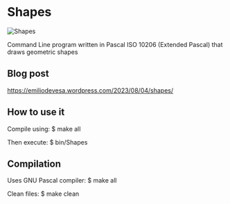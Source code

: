# Shapes
![Shapes](https://emiliodevesa.files.wordpress.com/2023/08/shapes.png)

Command Line program written in Pascal ISO 10206 (Extended Pascal) that draws geometric shapes


## Blog post
https://emiliodevesa.wordpress.com/2023/08/04/shapes/


## How to use it
Compile using:
	$ make all

Then execute:
	$ bin/Shapes


## Compilation
Uses GNU Pascal compiler:
	$ make all

Clean files:
	$ make clean
